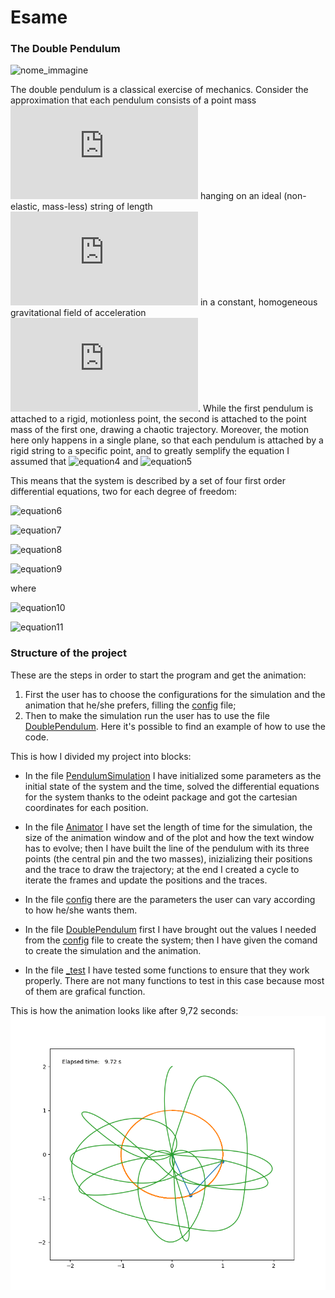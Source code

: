 # Esame
### The Double Pendulum
![nome_immagine](https://physicspython.files.wordpress.com/2019/02/double_pendulum-e1549896953882.png?w=400)

The double pendulum is a classical exercise of mechanics. Consider the approximation that each pendulum consists of a point mass ![equation1](https://latex.codecogs.com/gif.latex?m) hanging on an ideal (non-elastic, mass-less) string of length ![equation2](https://latex.codecogs.com/gif.latex?l) in a constant, homogeneous  gravitational field of acceleration ![equation3](https://latex.codecogs.com/gif.latex?g). While the first pendulum is attached to a rigid, motionless point, the second is attached to the point mass of the first one,  drawing a chaotic trajectory. Moreover, the motion here only happens in a single plane, so that each pendulum is attached by a rigid string to a specific point, and to greatly semplify the equation I assumed that ![equation4](https://latex.codecogs.com/gif.latex?m_{1}&space;=&space;m_{2}&space;=&space;1) and ![equation5](https://latex.codecogs.com/gif.latex?l_{1}&space;=&space;l_{2}&space;=&space;1.)

This means that the system is described by a set of four first order differential equations, two for each degree of freedom:

![equation6](https://latex.codecogs.com/gif.latex?\dot{\theta_1}&space;=&space;\frac{p_1&space;-&space;p_2cos(\theta_1&space;-&space;\theta_2)}{1&space;+&space;sin^2(\theta_1&space;-&space;\theta_2)})

![equation7](https://latex.codecogs.com/gif.latex?\dot{\theta_2}&space;=&space;\frac{2p_2&space;-&space;p_1cos(\theta_1&space;-&space;\theta_2)}{1&space;+&space;sin^2(\theta_1&space;-&space;\theta_2)})

![equation8](https://latex.codecogs.com/gif.latex?\dot{p_1}&space;=&space;-2gsin(\theta_1)&space;-&space;A&space;+&space;B)

![equation9](https://latex.codecogs.com/gif.latex?\dot{p_2}&space;=&space;-gsin(\theta_2)&space;+&space;A&space;-&space;B)

where

![equation10](https://latex.codecogs.com/gif.latex?A&space;=&space;\frac{p_1p_2sin(\theta_1&space;-&space;\theta_2)}{1&space;+&space;sin^2(\theta_1&space;-&space;\theta_2)})

![equation11](https://latex.codecogs.com/gif.latex?B&space;=&space;\frac{p_1^2&space;+&space;2p_2^2&space;-&space;p_1p_2cos(\theta_1&space;-&space;\theta_2)}{2[1&space;+&space;sin^2(\theta_1&space;-&space;\theta_2)]^2}sin[2(\theta_1&space;-&space;\theta_2)])


### Structure of the project
These are the steps in order to start the program and get the animation:

1) First the user has to choose the configurations for the simulation and the animation that he/she prefers, filling the [config](https://github.com/GiuliaPolverini/Esame/blob/master/config.json) file;
2) Then to make the simulation run the user has to use the file [DoublePendulum](https://github.com/GiuliaPolverini/Esame/blob/master/DoublePendulum.py). Here it's possible to find an example of how to use the code.

This is how I divided my project into blocks:

- In the file [PendulumSimulation](https://github.com/GiuliaPolverini/Esame/blob/master/PendulumSimulation.py) I have initialized some parameters as the initial state of the system and the time, solved the differential equations for the system thanks to the odeint package and got the cartesian coordinates for each position.

- In the file [Animator](https://github.com/GiuliaPolverini/Esame/blob/master/Animator.py) I have set the length of time for the simulation, the size of the animation window and of the plot and how the text window has to evolve; then I have built the line of the pendulum with its three points (the central pin and the two masses), inizializing their positions and the trace to draw the trajectory; at the end I created a cycle to iterate the frames and update the positions and the traces.

- In the file [config](https://github.com/GiuliaPolverini/Esame/blob/master/config.json) there are the parameters the user can vary according to how he/she wants them.

- In the file [DoublePendulum](https://github.com/GiuliaPolverini/Esame/blob/master/DoublePendulum.py) first I have brought out the values I needed from the [config](https://github.com/GiuliaPolverini/Esame/blob/master/config.json) file to create the system; then I have given the comand to create the simulation and the animation.

- In the file [_test](https://github.com/GiuliaPolverini/Esame/blob/master/_test.py) I have tested some functions to ensure that they work properly. There are not many functions to test in this case because most of them are grafical function.

This is how the animation looks like after 9,72 seconds:
![ScreenShot](Screenshot.png)
